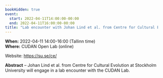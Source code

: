 ```yaml
---
bookHidden: true
event:
  start: 2022-04-11T14:00:00-00:00
  end: 2022-04-11T16:00:00-00:00
title: "Lab encounter with Johan Lind et al. from Centre for Cultural Evolution at Stockholm University, Sweden "
---
```


**When:** 2022-04-11 14:00-16:00 (Tallinn time)  
**Where:** CUDAN Open Lab (online)  
 
Website: https://su.se/ce/  

<!--more-->
**Abstract** – Johan Lind et al. from Centre for Cultural Evolution at Stockholm University will engage in a lab encounter with the CUDAN Lab. 
